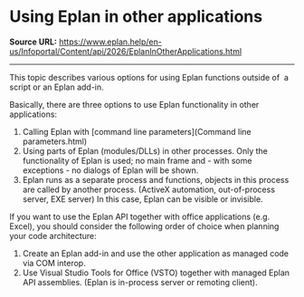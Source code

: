 # Using Eplan in other applications

**Source URL:** https://www.eplan.help/en-us/Infoportal/Content/api/2026/EplanInOtherApplications.html

---

This topic describes various options for using Eplan functions outside of  a script or an Eplan add-in.

Basically, there are three options to use Eplan functionality in other applications:

1. Calling Eplan with [command line parameters](Command line parameters.html)
2. Using parts of Eplan (modules/DLLs) in other processes. Only the functionality of Eplan is used; no main frame and - with some exceptions - no dialogs of Eplan will be shown.
3. Eplan runs as a separate process and functions, objects in this process are called by another process. (ActiveX automation, out-of-process server, EXE server) In this case, Eplan can be visible or invisible.

If you want to use the Eplan API together with office applications (e.g. Excel), you should consider the following order of choice when planning your code architecture:

1. Create an Eplan add-in and use the other application as managed code via COM interop.
2. Use Visual Studio Tools for Office (VSTO) together with managed Eplan API assemblies. (Eplan is in-process server or remoting client).
